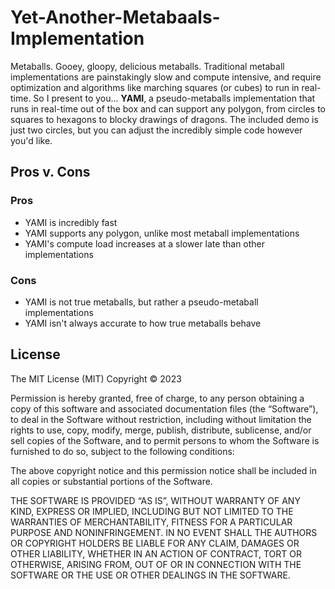 # Yet-Another-Metabaals-Implementation
Metaballs. Gooey, gloopy, delicious metaballs. Traditional metaball implementations are painstakingly slow and compute intensive, and require optimization and algorithms like marching squares (or cubes) to run in real-time. So I present to you... **YAMI**, a pseudo-metaballs implementation that runs in real-time out of the box and can support any polygon, from circles to squares to hexagons to blocky drawings of dragons. The included demo is just two circles, but you can adjust the incredibly simple code however you'd like.
## Pros v. Cons
### Pros
- YAMI is incredibly fast
- YAMI supports any polygon, unlike most metaball implementations
- YAMI's compute load increases at a slower late than other implementations
### Cons
- YAMI is not true metaballs, but rather a pseudo-metaball implementations
- YAMI isn't always accurate to how true metaballs behave
## License
The MIT License (MIT)
Copyright © 2023 <copyright holders>

Permission is hereby granted, free of charge, to any person obtaining a copy of this software and associated documentation files (the “Software”), to deal in the Software without restriction, including without limitation the rights to use, copy, modify, merge, publish, distribute, sublicense, and/or sell copies of the Software, and to permit persons to whom the Software is furnished to do so, subject to the following conditions:

The above copyright notice and this permission notice shall be included in all copies or substantial portions of the Software.

THE SOFTWARE IS PROVIDED “AS IS”, WITHOUT WARRANTY OF ANY KIND, EXPRESS OR IMPLIED, INCLUDING BUT NOT LIMITED TO THE WARRANTIES OF MERCHANTABILITY, FITNESS FOR A PARTICULAR PURPOSE AND NONINFRINGEMENT. IN NO EVENT SHALL THE AUTHORS OR COPYRIGHT HOLDERS BE LIABLE FOR ANY CLAIM, DAMAGES OR OTHER LIABILITY, WHETHER IN AN ACTION OF CONTRACT, TORT OR OTHERWISE, ARISING FROM, OUT OF OR IN CONNECTION WITH THE SOFTWARE OR THE USE OR OTHER DEALINGS IN THE SOFTWARE.
